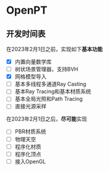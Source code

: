 # OpenPT

## 开发时间表

在2023年2月1日之前，实现如下**基本功能**

- [x] 内置向量数学库
- [ ] 树状场景管理器，支持BVH
- [x] 网格模型导入
- [ ] 基本多线程多通道Ray Casting
- [ ] 基本Ray Tracing和基本材质系统
- [ ] 基本全局光照和Path Tracing
- [ ] 直接光源采样

在2023年2月1日之后，**尽可能**实现

- [ ] PBR材质系统
- [ ] 物理天空
- [ ] 程序化材质
- [ ] 程序化顶点
- [ ] 接入OpenGL